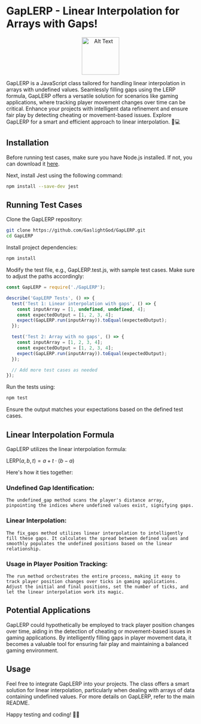 # GapLERP - Linear Interpolation for Arrays with Gaps!
<div align="center">
  <img src="https://media.discordapp.net/attachments/1178257853698560021/1202567191078379550/Linear-Interpolation-312471091.jpg?ex=65cdecf8&is=65bb77f8&hm=49bcfe665280406b55f06eaa435476595cc27e55ef5dac8a4e0939c9094c7baf&=&format=webp&width=600&height=360" alt="Alt Text" width="100">
</div>


GapLERP is a JavaScript class tailored for handling linear interpolation in arrays with undefined values. Seamlessly filling gaps using the LERP formula, GapLERP offers a versatile solution for scenarios like gaming applications, where tracking player movement changes over time can be critical. Enhance your projects with intelligent data refinement and ensure fair play by detecting cheating or movement-based issues. Explore GapLERP for a smart and efficient approach to linear interpolation. 🚀💻

## Installation

Before running test cases, make sure you have Node.js installed. If not, you can download it [here](https://nodejs.org/).

Next, install Jest using the following command:

```bash
npm install --save-dev jest
```

## Running Test Cases

Clone the GapLERP repository:

```bash
git clone https://github.com/GaslightGod/GapLERP.git
cd GapLERP
```
Install project dependencies:

```bash
npm install
```

Modify the test file, e.g., GapLERP.test.js, with sample test cases. Make sure to adjust the paths accordingly:

```js
const GapLERP = require('./GapLERP');

describe('GapLERP Tests', () => {
  test('Test 1: Linear interpolation with gaps', () => {
    const inputArray = [1, undefined, undefined, 4];
    const expectedOutput = [1, 2, 3, 4];
    expect(GapLERP.run(inputArray)).toEqual(expectedOutput);
  });

  test('Test 2: Array with no gaps', () => {
    const inputArray = [1, 2, 3, 4];
    const expectedOutput = [1, 2, 3, 4];
    expect(GapLERP.run(inputArray)).toEqual(expectedOutput);
  });

  // Add more test cases as needed
});
```
Run the tests using:

```bash
npm test
```
Ensure the output matches your expectations based on the defined test cases.

## Linear Interpolation Formula

GapLERP utilizes the linear interpolation formula:

$` \text{LERP}(a, b, t) = a + t \cdot (b - a)`$

Here's how it ties together:

### Undefined Gap Identification:      
    The undefined_gap method scans the player's distance array, pinpointing the indices where undefined values exist, signifying gaps.

### Linear Interpolation:
    The fix_gaps method utilizes linear interpolation to intelligently fill these gaps. It calculates the spread between defined values and smoothly populates the undefined positions based on the linear relationship.

###  Usage in Player Position Tracking:
    The run method orchestrates the entire process, making it easy to track player position changes over ticks in gaming applications. Adjust the initial and final positions, set the number of ticks, and let the linear interpolation work its magic.

## Potential Applications

GapLERP could hypothetically be employed to track player position changes over time, aiding in the detection of cheating or movement-based issues in gaming applications. By intelligently filling gaps in player movement data, it becomes a valuable tool for ensuring fair play and maintaining a balanced gaming environment.

## Usage

Feel free to integrate GapLERP into your projects. The class offers a smart solution for linear interpolation, particularly when dealing with arrays of data containing undefined values. For more details on GapLERP, refer to the main README.

Happy testing and coding! 🧪🚀
